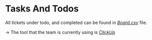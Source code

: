 # Tasks And Todos

All tickets under todo, and completed can be found in [*Board.csv*](../../Board.csv) file.

→ The tool that the team is currently using is [*ClickUp*](https://clickup.com)
